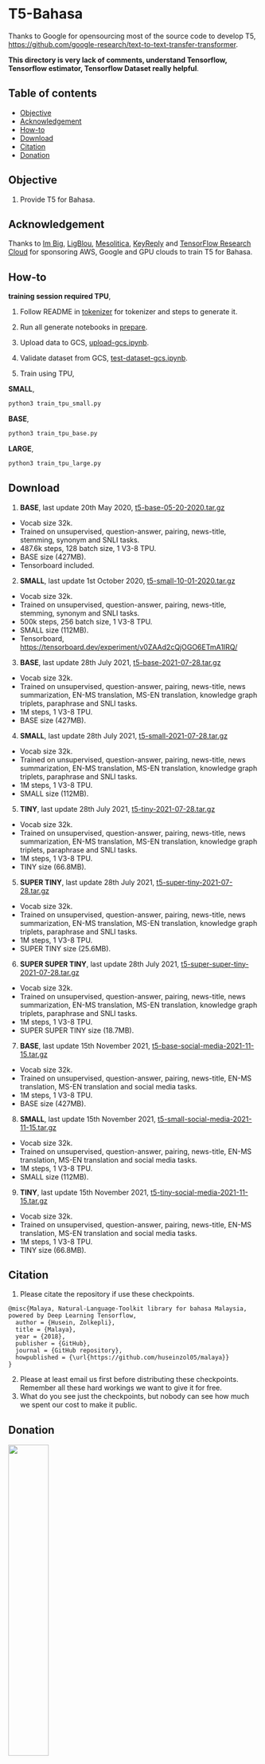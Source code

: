 # T5-Bahasa

Thanks to Google for opensourcing most of the source code to develop T5, https://github.com/google-research/text-to-text-transfer-transformer.

**This directory is very lack of comments, understand Tensorflow, Tensorflow estimator, Tensorflow Dataset really helpful**.

## Table of contents
  * [Objective](#objective)
  * [Acknowledgement](#acknowledgement)
  * [How-to](#how-to)
  * [Download](#download)
  * [Citation](#citation)
  * [Donation](#donation)

## Objective

1. Provide T5 for Bahasa.

## Acknowledgement

Thanks to [Im Big](https://www.facebook.com/imbigofficial/), [LigBlou](https://www.facebook.com/ligblou), [Mesolitica](https://mesolitica.com/), [KeyReply](https://www.keyreply.com/) and [TensorFlow Research Cloud](https://www.tensorflow.org/tfrc) for sponsoring AWS, Google and GPU clouds to train T5 for Bahasa.

## How-to

**training session required TPU**,

1. Follow README in [tokenizer](tokenizer) for tokenizer and steps to generate it.

2. Run all generate notebooks in [prepare](prepare).

3. Upload data to GCS, [upload-gcs.ipynb](prepare-upload-gcs.ipynb).

4. Validate dataset from GCS, [test-dataset-gcs.ipynb](test-dataset-gcs.ipynb).

5. Train using TPU,

**SMALL**,

```bash
python3 train_tpu_small.py
```

**BASE**,

```bash
python3 train_tpu_base.py
```

**LARGE**,

```bash
python3 train_tpu_large.py
```

## Download

1. **BASE**, last update 20th May 2020, [t5-base-05-20-2020.tar.gz](https://f000.backblazeb2.com/file/malaya-model/bert-bahasa/t5-base-05-20-2020.tar.gz)

  - Vocab size 32k.
  - Trained on unsupervised, question-answer, pairing, news-title, stemming, synonym and SNLI tasks.
  - 487.6k steps, 128 batch size, 1 V3-8 TPU.
  - BASE size (427MB).
  - Tensorboard included.

2. **SMALL**, last update 1st October 2020, [t5-small-10-01-2020.tar.gz](https://f000.backblazeb2.com/file/malaya-model/bert-bahasa/t5-small-10-01-2020.tar.gz)

  - Vocab size 32k.
  - Trained on unsupervised, question-answer, pairing, news-title, stemming, synonym and SNLI tasks.
  - 500k steps, 256 batch size, 1 V3-8 TPU.
  - SMALL size (112MB).
  - Tensorboard, https://tensorboard.dev/experiment/v0ZAAd2cQjOGO6ETmA1IRQ/

3. **BASE**, last update 28th July 2021, [t5-base-2021-07-28.tar.gz](https://f000.backblazeb2.com/file/malaya-model/pretrained/t5-base-2021-07-28.tar.gz)

  - Vocab size 32k.
  - Trained on unsupervised, question-answer, pairing, news-title, news summarization, EN-MS translation, MS-EN translation, knowledge graph triplets, paraphrase and SNLI tasks.
  - 1M steps, 1 V3-8 TPU.
  - BASE size (427MB).

4. **SMALL**, last update 28th July 2021, [t5-small-2021-07-28.tar.gz](https://f000.backblazeb2.com/file/malaya-model/pretrained/t5-small-2021-07-28.tar.gz)

  - Vocab size 32k.
  - Trained on unsupervised, question-answer, pairing, news-title, news summarization, EN-MS translation, MS-EN translation, knowledge graph triplets, paraphrase and SNLI tasks.
  - 1M steps, 1 V3-8 TPU.
  - SMALL size (112MB).

5. **TINY**, last update 28th July 2021, [t5-tiny-2021-07-28.tar.gz](https://f000.backblazeb2.com/file/malaya-model/pretrained/t5-tiny-2021-07-28.tar.gz)

  - Vocab size 32k.
  - Trained on unsupervised, question-answer, pairing, news-title, news summarization, EN-MS translation, MS-EN translation, knowledge graph triplets, paraphrase and SNLI tasks.
  - 1M steps, 1 V3-8 TPU.
  - TINY size (66.8MB).

5. **SUPER TINY**, last update 28th July 2021, [t5-super-tiny-2021-07-28.tar.gz](https://f000.backblazeb2.com/file/malaya-model/pretrained/t5-super-tiny-2021-07-28.tar.gz)

  - Vocab size 32k.
  - Trained on unsupervised, question-answer, pairing, news-title, news summarization, EN-MS translation, MS-EN translation, knowledge graph triplets, paraphrase and SNLI tasks.
  - 1M steps, 1 V3-8 TPU.
  - SUPER TINY size (25.6MB).

6. **SUPER SUPER TINY**, last update 28th July 2021, [t5-super-super-tiny-2021-07-28.tar.gz](https://f000.backblazeb2.com/file/malaya-model/pretrained/t5-super-super-tiny-2021-07-28.tar.gz)

  - Vocab size 32k.
  - Trained on unsupervised, question-answer, pairing, news-title, news summarization, EN-MS translation, MS-EN translation, knowledge graph triplets, paraphrase and SNLI tasks.
  - 1M steps, 1 V3-8 TPU.
  - SUPER SUPER TINY size (18.7MB).

7. **BASE**, last update 15th November 2021, [t5-base-social-media-2021-11-15.tar.gz](https://f000.backblazeb2.com/file/malaya-model/pretrained/t5-base-social-media-2021-11-15.tar.gz)

  - Vocab size 32k.
  - Trained on unsupervised, question-answer, pairing, news-title, EN-MS translation, MS-EN translation and social media tasks.
  - 1M steps, 1 V3-8 TPU.
  - BASE size (427MB).

8. **SMALL**, last update 15th November 2021, [t5-small-social-media-2021-11-15.tar.gz](https://f000.backblazeb2.com/file/malaya-model/pretrained/t5-small-social-media-2021-11-15.tar.gz)

  - Vocab size 32k.
  - Trained on unsupervised, question-answer, pairing, news-title, EN-MS translation, MS-EN translation and social media tasks.
  - 1M steps, 1 V3-8 TPU.
  - SMALL size (112MB).

9. **TINY**, last update 15th November 2021, [t5-tiny-social-media-2021-11-15.tar.gz](https://f000.backblazeb2.com/file/malaya-model/pretrained/t5-tiny-social-media-2021-11-15.tar.gz)

  - Vocab size 32k.
  - Trained on unsupervised, question-answer, pairing, news-title, EN-MS translation, MS-EN translation and social media tasks.
  - 1M steps, 1 V3-8 TPU.
  - TINY size (66.8MB).

## Citation

1. Please citate the repository if use these checkpoints.

```
@misc{Malaya, Natural-Language-Toolkit library for bahasa Malaysia, powered by Deep Learning Tensorflow,
  author = {Husein, Zolkepli},
  title = {Malaya},
  year = {2018},
  publisher = {GitHub},
  journal = {GitHub repository},
  howpublished = {\url{https://github.com/huseinzol05/malaya}}
}
```

2. Please at least email us first before distributing these checkpoints. Remember all these hard workings we want to give it for free.
3. What do you see just the checkpoints, but nobody can see how much we spent our cost to make it public.

## Donation

<a href="https://www.patreon.com/bePatron?u=7291337"><img src="https://static1.squarespace.com/static/54a1b506e4b097c5f153486a/t/58a722ec893fc0a0b7745b45/1487348853811/patreon+art.jpeg" width="40%"></a>

Or, One time donation without credit card hustle, **7053174643, CIMB Bank, Husein Zolkepli**



